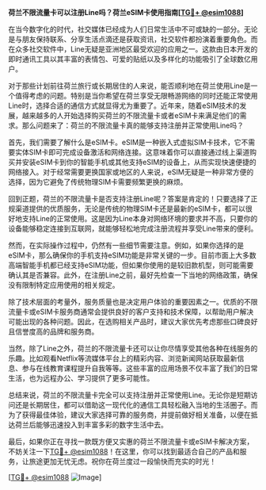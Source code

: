 **荷兰不限流量卡可以注册Line吗？荷兰eSIM卡使用指南[[TG💪+ @esim1088](https://t.me/s/esim1088)]**

在当今数字化的时代，社交媒体已经成为人们日常生活中不可或缺的一部分。无论是与朋友保持联系、分享生活点滴还是获取资讯，社交软件都扮演着重要角色。而在众多社交软件中，Line无疑是亚洲地区最受欢迎的应用之一。这款由日本开发的即时通讯工具以其丰富的表情包、可爱的贴纸以及多样化的功能吸引了全球数亿用户。

对于那些计划前往荷兰旅行或长期居住的人来说，能否顺利地在荷兰使用Line是一个值得考虑的问题。特别是当你希望在荷兰享受无限畅游网络的同时还能正常使用Line时，选择合适的通信方式就显得尤为重要了。近年来，随着eSIM技术的发展，越来越多的人开始选择购买荷兰的不限流量卡或者eSIM卡来满足他们的需求。那么问题来了：荷兰的不限流量卡真的能够支持注册并正常使用Line吗？

首先，我们需要了解什么是eSIM卡。eSIM是一种嵌入式虚拟SIM卡技术，它不需要实体SIM卡即可完成设备激活和网络连接。这意味着你可以直接通过线上渠道购买并安装eSIM卡到你的智能手机或其他支持eSIM的设备上，从而实现快速便捷的网络接入。对于经常需要更换国家或地区的人来说，eSIM无疑是一种非常方便的选择，因为它避免了传统物理SIM卡需要频繁更换的麻烦。

回到正题，荷兰的不限流量卡是否支持注册Line呢？答案是肯定的！只要选择了正规渠道提供的优质服务，无论是传统的物理SIM卡还是最新的eSIM卡，都可以很好地支持Line的正常使用。这是因为Line本身对网络环境的要求并不高，只要你的设备能够稳定连接到互联网，就能够轻松地完成注册流程并享受Line带来的便利。

然而，在实际操作过程中，仍然有一些细节需要注意。例如，如果你选择的是eSIM卡，那么确保你的手机支持eSIM功能是非常关键的一步。目前市面上大多数高端智能手机都已经支持eSIM功能，但如果你使用的是较旧款机型，则可能需要确认其是否兼容。此外，在注册Line之前，最好先检查一下当地的网络政策，确保没有限制特定应用使用的相关规定。

除了技术层面的考量外，服务质量也是决定用户体验的重要因素之一。优质的不限流量卡或eSIM卡服务商通常会提供良好的客户支持和技术保障，以帮助用户解决可能出现的各种问题。因此，在选购相关产品时，建议大家优先考虑那些口碑良好且信誉度高的品牌和服务商。

当然，除了Line之外，荷兰的不限流量卡还可以让你尽情享受其他各种在线服务的乐趣。比如观看Netflix等流媒体平台上的精彩内容、浏览新闻网站获取最新信息、参与在线教育课程提升自我等等。这些丰富的应用场景不仅丰富了我们的日常生活，也为远程办公、学习提供了更多可能性。

总结来说，荷兰的不限流量卡完全可以支持注册并正常使用Line。无论你是短期访问还是长期居住，都可以借助这一现代化的通信工具轻松融入当地的生活圈子。而为了获得最佳体验，建议大家选择可靠的服务商，并提前做好相关准备，以便在抵达荷兰后能够迅速投入到丰富多彩的数字生活中去。

最后，如果你正在寻找一款既方便又实惠的荷兰不限流量卡或eSIM卡解决方案，不妨关注一下[TG💪+ @esim1088](https://t.me/s/esim1088)！在这里，你可以找到最适合自己的产品和服务，让旅途更加无忧无虑。祝你在荷兰度过一段愉快而充实的时光！

[[TG💪+ @esim1088](https://t.me/s/esim1088) ![Image](https://i.postimg.cc/4NQfJmqS/Snipaste-2025-05-13-00-14-12.png)]